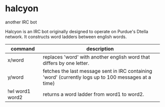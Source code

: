 # halcyon
another IRC bot

Halcyon is an IRC bot originally designed to operate on Purdue's Dtella network. It constructs word ladders between english words.

| command         | description                                                                                          |
| --------------- | ---------------------------------------------------------------------------------------------------- |
| x/word          | replaces 'word' with another english word that differs by one letter.                                |
| y/word          | fetches the last message sent in IRC containing 'word' (currently logs up to 100 messages at a time) |
| !wl word1 word2 | returns a word ladder from word1 to word2.                                                           |
